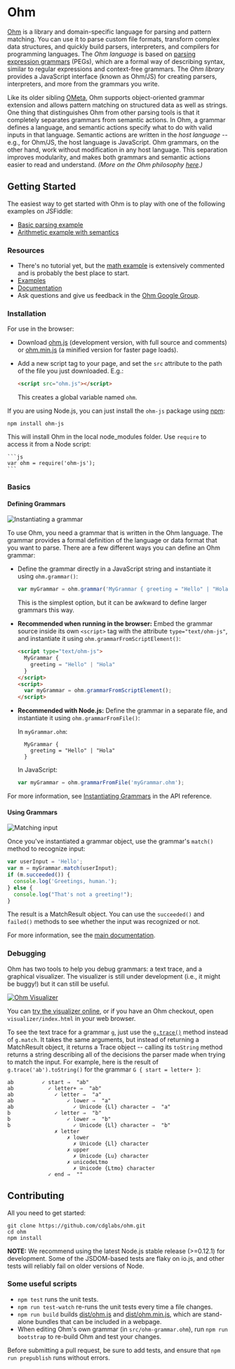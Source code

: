 Ohm
===

[Ohm](https://github.com/cdglabs/ohm) is a library and domain-specific language for parsing and
pattern matching. You can use it to parse custom file formats, transform complex data structures,
and quickly build parsers, interpreters, and compilers for programming languages. The _Ohm language_
is based on [parsing expression grammars](http://en.wikipedia.org/wiki/Parsing_expression_grammar)
(PEGs), which are a formal way of describing syntax, similar to regular expressions and context-free
grammars. The _Ohm library_ provides a JavaScript interface (known as Ohm/JS) for creating parsers,
interpreters, and more from the grammars you write.

Like its older sibling [OMeta](http://tinlizzie.org/ometa/), Ohm supports object-oriented grammar
extension and allows pattern matching on structured data as well as strings. One thing that
distinguishes Ohm from other parsing tools is that it completely separates grammars from semantic
actions. In Ohm, a grammar defines a language, and semantic actions specify what to do with valid
inputs in that language. Semantic actions are written in the _host language_ -- e.g., for Ohm/JS,
the host language is JavaScript. Ohm grammars, on the other hand, work without modification in any
host language. This separation improves modularity, and makes both grammars and semantic actions
easier to read and understand. _(More on the Ohm philosophy [here](doc/philosophy.md).)_

Getting Started
---------------

The easiest way to get started with Ohm is to play with one of the following examples on JSFiddle:

- [Basic parsing example](http://jsfiddle.net/pdubroy/p3b1v2xb/)
- [Arithmetic example with semantics](http://jsfiddle.net/pdubroy/15k63qae/)

### Resources

- There's no tutorial yet, but the [math example](examples/math/index.html) is extensively commented and is probably the best place to start.
- [Examples](examples/)
- [Documentation](doc/index.md)
- Ask questions and give us feedback in the [Ohm Google Group](https://groups.google.com/a/cdglabs.org/forum/#!forum/ohm).

### Installation

For use in the browser: 

-  Download [ohm.js](https://cdglabs.github.io/ohm/dist/ohm.js) (development version, with full source and comments) or [ohm.min.js](https://cdglabs.github.io/ohm/dist/ohm.min.js) (a minified version for faster page loads).
-  Add a new script tag to your page, and set the `src` attribute to the path of the file you just downloaded. E.g.:
    ```html
    <script src="ohm.js"></script>
    ```

    This creates a global variable named `ohm`.

If you are using Node.js, you can just install the `ohm-js` package using [npm](http://npmjs.org):

    npm install ohm-js

This will install Ohm in the local node_modules folder. Use `require` to access it from a Node script:

    ```js
    var ohm = require('ohm-js');
    ```

### Basics

#### Defining Grammars

![Instantiating a grammar](http://www.cdglabs.org/ohm/doc/images/instantiating-grammars.png)

To use Ohm, you need a grammar that is written in the Ohm language. The grammar provides a formal
definition of the language or data format that you want to parse. There are a few different ways
you can define an Ohm grammar:

- Define the grammar directly in a JavaScript string and instantiate it using `ohm.grammar()`:

    ```js
    var myGrammar = ohm.grammar('MyGrammar { greeting = "Hello" | "Hola" }');
    ```

    This is the simplest option, but it can be awkward to define larger grammars this way.

- **Recommended when running in the browser:** Embed the grammar source inside its own `<script>` tag with the attribute `type="text/ohm-js"`, and instantiate it using `ohm.grammarFromScriptElement()`:

    ```html
    <script type="text/ohm-js">
      MyGrammar {
        greeting = "Hello" | "Hola"
      }
    </script>
    <script>
      var myGrammar = ohm.grammarFromScriptElement();
    </script>
    ```

- **Recommended with Node.js:** Define the grammar in a separate file, and instantiate it using `ohm.grammarFromFile()`:

    In `myGrammar.ohm`:

        MyGrammar {
          greeting = "Hello" | "Hola"
        }

    In JavaScript:

    ```js
    var myGrammar = ohm.grammarFromFile('myGrammar.ohm');
    ```

For more information, see [Instantiating Grammars](doc/api-reference.md#instantiating-grammars) in the API reference.

#### Using Grammars

![Matching input](http://www.cdglabs.org/ohm/doc/images/matching.png)

<script type="text/markscript">
  // The duplication here is required because Markscript only executes top-level code blocks.
  // TODO: Consider fixing this in Markscript.
  var ohm = require('ohm-js');
  var myGrammar = ohm.grammar('MyGrammar { greeting = "Hello" | "Hola" }');
</script>

Once you've instantiated a grammar object, use the grammar's `match()` method to recognize input:

```js
var userInput = 'Hello';
var m = myGrammar.match(userInput);
if (m.succeeded()) {
  console.log('Greetings, human.');
} else {
  console.log("That's not a greeting!");
}
```

The result is a MatchResult object. You can use the `succeeded()` and `failed()` methods to see whether the input was recognized or not.

For more information, see the [main documentation](doc/index.md).

### Debugging

Ohm has two tools to help you debug grammars: a text trace, and a graphical visualizer. The
visualizer is still under development (i.e., it might be buggy!) but it can still be useful.

[![Ohm Visualizer](http://www.cdglabs.org/ohm/doc/images/visualizer-small.png)](http://www.cdglabs.org/ohm/visualizer/)

You can [try the visualizer online](http://www.cdglabs.org/ohm/visualizer/), or if you have an Ohm checkout, open `visualizer/index.html` in your web browser.

To see the text trace for a grammar `g`, just use the [`g.trace()`](./doc/api-reference.md#trace)
method instead of `g.match`. It takes the same arguments, but instead of returning a MatchResult
object, it returns a Trace object -- calling its `toString` method returns a string describing
all of the decisions the parser made when trying to match the input. For example, here is the
result of `g.trace('ab').toString()` for the grammar `G { start = letter+ }`:

<script type="text/markscript">
  markscript.transformNextBlock(function(code) {
    var trace = ohm.grammar('G { start = letter+ }').trace('ab');
    assert.equal(trace.toString().trim(), code.trim());
  });
</script>

```
ab         ✓ start ⇒  "ab"
ab           ✓ letter+ ⇒  "ab"
ab             ✓ letter ⇒  "a"
ab                 ✓ lower ⇒  "a"
ab                   ✓ Unicode {Ll} character ⇒  "a"
b              ✓ letter ⇒  "b"
b                  ✓ lower ⇒  "b"
b                    ✓ Unicode {Ll} character ⇒  "b"
               ✗ letter
                   ✗ lower
                     ✗ Unicode {Ll} character
                   ✗ upper
                     ✗ Unicode {Lu} character
                   ✗ unicodeLtmo
                     ✗ Unicode {Ltmo} character
             ✓ end ⇒  ""
```

Contributing
------------

All you need to get started:

    git clone https://github.com/cdglabs/ohm.git
    cd ohm
    npm install

**NOTE:** We recommend using the latest Node.js stable release (>=0.12.1) for
development. Some of the JSDOM-based tests are flaky on io.js, and other tests
will reliably fail on older versions of Node.

### Some useful scripts

* `npm test` runs the unit tests.
* `npm run test-watch` re-runs the unit tests every time a file changes.
* `npm run build` builds [dist/ohm.js](./dist/ohm.js) and [dist/ohm.min.js](./dist/ohm.min.js),
  which are stand-alone bundles that can be included in a webpage.
* When editing Ohm's own grammar (in `src/ohm-grammar.ohm`), run `npm run bootstrap` to re-build Ohm
  and test your changes.

Before submitting a pull request, be sure to add tests, and ensure that `npm run prepublish` runs
without errors.
